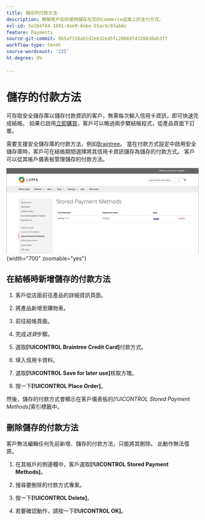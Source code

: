 ```yaml
---
title: 儲存的付款方法
description: 瞭解客戶如何使用儲存在您的Commerce店面上的支付方式。
exl-id: 5e264f84-1891-4ee9-8ebe-55ac9c93ab8c
feature: Payments
source-git-commit: 8b5af316ab1d2e632ed5fc2066974326830ab3f7
workflow-type: tm+mt
source-wordcount: '225'
ht-degree: 0%

---
```


# 儲存的付款方法

可存取安全儲存庫以儲存付款資訊的客戶，無需每次輸入信用卡資訊，即可快速完成結帳。 如果已啟用[立即購買](checkout-instant-purchase.md)，客戶可以略過兩步驟結帳程式，從產品頁面下訂單。

需要支援安全儲存庫的付款方法，例如[Braintree](braintree.md)。 當在付款方式設定中啟用安全儲存庫時，客戶可在結帳期間選擇將其信用卡資訊儲存為儲存的付款方式。 客戶可以從其帳戶儀表板管理儲存的付款方法。

![儲存的付款方式](./assets/customer-account-stored-payment-methods.png){width="700" zoomable="yes"}

## 在結帳時新增儲存的付款方法

1. 客戶從店面前往產品的詳細資訊頁面。

1. 將產品新增至購物車。

1. 前往結帳頁面。

1. 完成&#x200B;_送貨_&#x200B;步驟。

1. 選取&#x200B;**[!UICONTROL Braintree Credit Card]**&#x200B;付款方式。

1. 填入信用卡資料。

1. 選取&#x200B;**[!UICONTROL Save for later use]**&#x200B;核取方塊。

1. 按一下&#x200B;**[!UICONTROL Place Order]**。

然後，儲存的付款方式會顯示在客戶儀表板的&#x200B;_[!UICONTROL Stored Payment Methods]_&#x200B;索引標籤中。

## 刪除儲存的付款方法

客戶無法編輯任何先前新增、儲存的付款方法，只能將其刪除。 此動作無法復原。

1. 在其帳戶的側邊欄中，客戶選取&#x200B;**[!UICONTROL Stored Payment Methods]**。

1. 搜尋要刪除的付款方式專案。

1. 按一下&#x200B;**[!UICONTROL Delete]**。

1. 若要確認動作，請按一下&#x200B;**[!UICONTROL OK]**。
